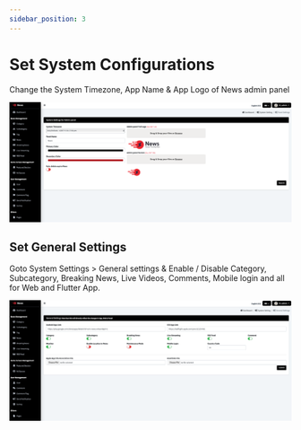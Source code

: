 ```yaml
---
sidebar_position: 3
---
```


# Set System Configurations

Change the System Timezone, App Name & App Logo of News admin panel

[![System Configurations](/images/panel/system-configurations.png)](/images/panel/system-configurations.png)

## Set General Settings

Goto System Settings > General settings & Enable / Disable Category, Subcategory, Breaking News, Live Videos, Comments, Mobile login and all for Web and Flutter App.

[![General Configurations](/images/panel/general-configurations.png)](/images/panel/general-configurations.png)

